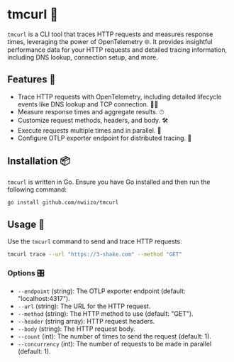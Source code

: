 # tmcurl 🚀

`tmcurl` is a CLI tool that traces HTTP requests and measures response times, leveraging the power of OpenTelemetry 🌐. It provides insightful performance data for your HTTP requests and detailed tracing information, including DNS lookup, connection setup, and more.

## Features 🌟

- Trace HTTP requests with OpenTelemetry, including detailed lifecycle events like DNS lookup and TCP connection. 🕵️‍♂️
- Measure response times and aggregate results. ⏱
- Customize request methods, headers, and body. 🛠
- Execute requests multiple times and in parallel. 🔁
- Configure OTLP exporter endpoint for distributed tracing. 📡

## Installation 📦

`tmcurl` is written in Go. Ensure you have Go installed and then run the following command:

```sh
go install github.com/nwiizo/tmcurl
```

## Usage 🚀

Use the `tmcurl` command to send and trace HTTP requests:

```sh
tmcurl trace --url "https://3-shake.com" --method "GET"
```

### Options 🎛

- `--endpoint` (string): The OTLP exporter endpoint (default: "localhost:4317").
- `--url` (string): The URL for the HTTP request.
- `--method` (string): The HTTP method to use (default: "GET").
- `--header` (string array): HTTP request headers.
- `--body` (string): The HTTP request body.
- `--count` (int): The number of times to send the request (default: 1).
- `--concurrency` (int): The number of requests to be made in parallel (default: 1).
